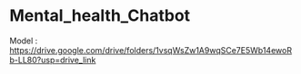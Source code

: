 # Mental_health_Chatbot
Model : https://drive.google.com/drive/folders/1vsqWsZw1A9wqSCe7E5Wb14ewoRb-LL80?usp=drive_link

